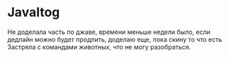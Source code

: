 # JavaItog

Не доделала часть по джаве, времени меньше недели было, если дедлайн можно будет продлить, доделаю еще, пока скину то что есть
Застряла с командами животных, что не могу разобраться. 

